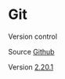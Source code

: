 # Git

Version control

Source [Github](https://github.com/git/git)

Version [2.20.1](https://github.com/git/git/releases/tag/v2.20.1)
